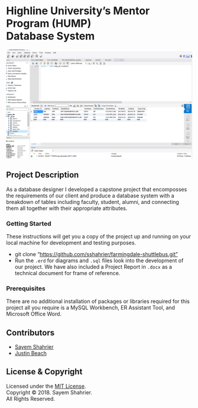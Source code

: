 # Highline University’s Mentor Program (HUMP) <br />Database System

![](images/readme-img.PNG)

## Project Description

As a database designer I developed a capstone project that encomposses the requirements of our client and produce a database system with a breakdown of tables including faculty, student, alumni, and connecting them all together with their appropriate attributes.

### Getting Started

These instructions will get you a copy of the project up and running on your local machine for development and testing purposes.
- git clone “https://github.com/sshahrier/farmingdale-shuttlebus.git”
- Run the `.erd` for diagrams and `.sql` files look into the development of our project. We have also included a Project Report in `.docx` as a technical document for frame of reference.

### Prerequisites

There are no additional installation of packages or libraries required for this project all you require is a MySQL Workbench, ER Assistant Tool, and Microsoft Office Word.

## Contributors
- [Sayem Shahrier](https://github.com/sshahrier)
- [Justin Beach](https://www.linkedin.com/in/justin-beach-99273513a/)

## License & Copyright

Licensed under the [MIT License](LICENSE).
<br>
Copyright ©️ 2018. Sayem Shahrier.
<br>
All Rights Reserved.
